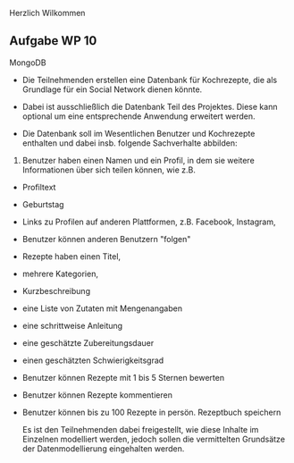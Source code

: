 Herzlich Wilkommen

## Aufgabe WP 10

MongoDB

-   Die Teilnehmenden erstellen eine Datenbank für Kochrezepte, die als
    Grundlage für ein Social Network dienen könnte.

-   Dabei ist ausschließlich die Datenbank Teil des Projektes. Diese kann
    optional um eine entsprechende Anwendung erweitert werden.

-   Die Datenbank soll im Wesentlichen Benutzer und Kochrezepte enthalten
    und dabei insb. folgende Sachverhalte abbilden:

1. Benutzer haben einen Namen und ein Profil, in dem sie weitere
   Informationen über sich teilen können, wie z.B.

-   Profiltext
-   Geburtstag
-   Links zu Profilen auf anderen Plattformen, z.B. Facebook, Instagram,
-   Benutzer können anderen Benutzern "folgen"
-   Rezepte haben einen Titel,
-   mehrere Kategorien,
-   Kurzbeschreibung
-   eine Liste von Zutaten mit Mengenangaben
-   eine schrittweise Anleitung
-   eine geschätzte Zubereitungsdauer
-   einen geschätzten Schwierigkeitsgrad
-   Benutzer können Rezepte mit 1 bis 5 Sternen bewerten
-   Benutzer können Rezepte kommentieren
-   Benutzer können bis zu 100 Rezepte in persön. Rezeptbuch speichern

    Es ist den Teilnehmenden dabei freigestellt, wie diese Inhalte im Einzelnen modelliert werden, jedoch sollen die vermittelten Grundsätze der Datenmodellierung eingehalten werden.
